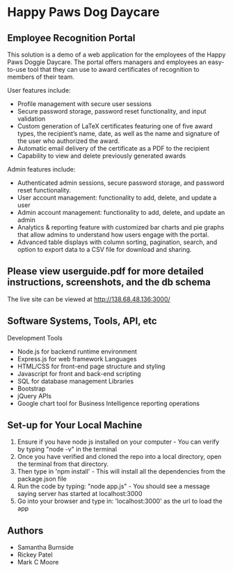 # Happy Paws Dog Daycare
## Employee Recognition Portal

This solution is a demo of a web application for the employees of the Happy Paws Doggie Daycare.  The portal offers managers and employees an easy-to-use tool that they can use to award certificates of recognition to members of their team. 

User features include:
- Profile management with secure user sessions
- Secure password storage, password reset functionality, and input validation
- Custom generation of LaTeX certificates featuring one of five award types, the recipient’s name, date, as well as the name and signature of the user who authorized the award.
- Automatic email delivery of the certificate as a PDF to the recipient
- Capability to view and delete previously generated awards

Admin features include:
- Authenticated admin sessions, secure password storage, and password reset functionality.
- User account management: functionality to add, delete, and update a user
- Admin account management: functionality to add, delete, and update an admin
- Analytics & reporting feature with customized bar charts and pie graphs that allow admins to understand how users engage with the portal. 
- Advanced table displays with column sorting, pagination, search, and option to export data to a CSV file for download and sharing. 

## Please view userguide.pdf for more detailed instructions, screenshots, and the db schema

The live site can be viewed at http://138.68.48.136:3000/

## Software Systems, Tools, API, etc
Development Tools
- Node.js for backend runtime environment
- Express.js for web framework
Languages
- HTML/CSS for front-end page structure and styling
- Javascript for front and back-end scripting
- SQL for database management
Libraries
- Bootstrap 
- jQuery
APIs
- Google chart tool for Business Intelligence reporting operations

## Set-up for Your Local Machine
1. Ensure if you have node js installed on your computer
		- You can verify by typing "node -v" in the terminal
2. Once you have verified and cloned the repo into a local directory, open the terminal from that directory.
3. Then type in 'npm install'
		- This will install all the dependencies from the package.json file
4. Run the code by typing: "node app.js"
		- You should see a message saying server has started at localhost:3000
4. Go into your browser and type in: 'localhost:3000' as the url to load the app

## Authors
- Samantha Burnside
- Rickey Patel
- Mark C Moore
